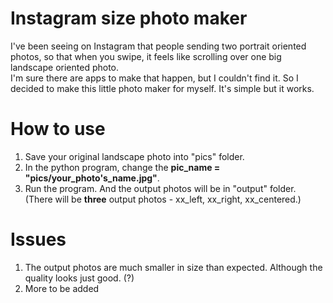 # Instagram size photo maker

I've been seeing on Instagram that people sending two portrait oriented photos, so that when you swipe, it feels like scrolling over one big landscape oriented photo.   
I'm sure there are apps to make that happen, but I couldn't find it. So I decided to make this little photo maker for myself. It's simple but it works.

# How to use  
1. Save your original landscape photo into "pics" folder.
2. In the python program, change the **pic_name = "pics/your_photo's_name.jpg"**.
3. Run the program. And the output photos will be in "output" folder. (There will be **three** output photos - xx_left, xx_right, xx_centered.)

# Issues
1. The output photos are much smaller in size than expected. Although the quality looks just good. (?)
2. More to be added